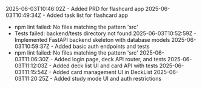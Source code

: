 2025-06-03T10:46:02Z - Added PRD for flashcard app
2025-06-03T10:49:34Z - Added task list for flashcard app
  - npm lint failed: No files matching the pattern 'src'
  - Tests failed: backend/tests directory not found
2025-06-03T10:52:59Z - Implemented FastAPI backend skeleton with database models
2025-06-03T10:59:37Z - Added basic auth endpoints and tests
  - npm lint failed: No files matching the pattern 'src'
2025-06-03T11:06:30Z - Added login page, deck API router, and tests
2025-06-03T11:12:03Z - Added deck list UI and card API with tests
2025-06-03T11:15:54Z - Added card management UI in DeckList
2025-06-03T11:20:25Z - Added study mode UI and auth restrictions

